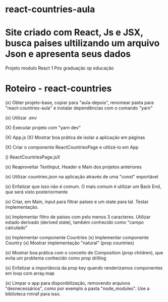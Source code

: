 # react-countries-aula
<h1> Site criado com React, Js e JSX, busca paises ultilizando um arquivo Json e apresenta seus dados </h1>

Projeto modulo React 1 Pós graduação xp educação

Roteiro - react-countries
=========================

(x) Obter projeto-base, copiar para "aula-depois", 
   renomear pasta para "react-countries-aula" e
   instalar dependências com o comando "yarn"

(x) Utilizar .env

(X) Executar projeto com "yarn dev"

(X) App.js
   (X) Mostrar boa prática de isolar a aplicação em páginas
   
   (X) Criar o componente ReactCountriesPage e utilizá-lo
      em App
	  
() ReactCountriesPage.jsX

   (x) Reaproveitar TextInput, Header e Main dos
      projetos anteriores

   (x) Utilizar countries.json na aplicação através 
      de uma "const" exportável

   (x) Enfatizar que isso não é comum. O mais comum é 
      utilizar um Back End, que será visto posteriormente

   (x) Criar, em Main, input para filtrar países e um 
      state para tal. Testar implementação.

   (x) Implementar filtro de países com pelo menos 
      3 caracteres. Utilizar estado derivado (derived
      state), também conhecido como "campo calculado"

   (x) Implementar componente Countries
   (x) Implementar componente Country
   (x) Mostrar implementação "natural" (prop countries)

   (x) Mostrar boa prática com o conceito de 
      Composition (prop children), que evita um
      problema conhecido como prop drilling

   (x) Enfatizar a importância da prop key quando
      renderizamos componentes em loop com array.map  

(x) Limpar o app para disponibilização, removendo arquivos "desnecessários",
   como por exemplo a pasta "node_modules". Use a biblioteca rimraf para isso.

 

